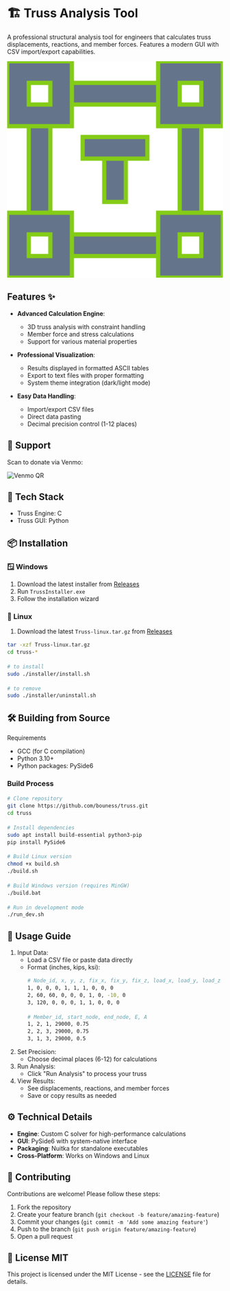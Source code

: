 # 🏗️ Truss Analysis Tool

A professional structural analysis tool for engineers that calculates truss displacements, reactions, and member forces. Features a modern GUI with CSV import/export capabilities.

![Application Screenshot](src/assets/icon.png)

## Features ✨

- **Advanced Calculation Engine**:
  - 3D truss analysis with constraint handling
  - Member force and stress calculations
  - Support for various material properties

- **Professional Visualization**:
  - Results displayed in formatted ASCII tables
  - Export to text files with proper formatting
  - System theme integration (dark/light mode)

- **Easy Data Handling**:
  - Import/export CSV files
  - Direct data pasting
  - Decimal precision control (1-12 places)

## 💖 Support

Scan to donate via Venmo:

![Venmo QR](https://api.qrserver.com/v1/create-qr-code/?size=150x150&data=https://venmo.com/youness-bougteb)
## 🧰 Tech Stack

- Truss Engine: C
- Truss GUI: Python

## 📦 Installation

### 🪟 Windows
1. Download the latest installer from [Releases](https://github.com/bouness/truss/releases)
2. Run `TrussInstaller.exe`
3. Follow the installation wizard

### 🐧 Linux
1. Download the latest `Truss-linux.tar.gz` from [Releases](https://github.com/bouness/truss/releases)

```bash
tar -xzf Truss-linux.tar.gz
cd truss-*

# to install
sudo ./installer/install.sh

# to remove
sudo ./installer/uninstall.sh
```
## 🛠️ Building from Source

Requirements
* GCC (for C compilation)
* Python 3.10+
* Python packages: PySide6

### Build Process
```bash
# Clone repository
git clone https://github.com/bouness/truss.git
cd truss

# Install dependencies
sudo apt install build-essential python3-pip
pip install PySide6

# Build Linux version
chmod +x build.sh
./build.sh

# Build Windows version (requires MinGW)
./build.bat

# Run in development mode
./run_dev.sh
```

## 📖 Usage Guide
1. Input Data:
    * Load a CSV file or paste data directly
    * Format (inches, kips, ksi):
      ```bash
      # Node_id, x, y, z, fix_x, fix_y, fix_z, load_x, load_y, load_z
      1, 0, 0, 0, 1, 1, 1, 0, 0, 0
      2, 60, 60, 0, 0, 0, 1, 0, -10, 0
      3, 120, 0, 0, 0, 1, 1, 0, 0, 0

      # Member_id, start_node, end_node, E, A
      1, 2, 1, 29000, 0.75
      2, 2, 3, 29000, 0.75
      3, 1, 3, 29000, 0.5
      ```
2. Set Precision:
    * Choose decimal places (6-12) for calculations
3. Run Analysis:
    * Click "Run Analysis" to process your truss
4. View Results:
    * See displacements, reactions, and member forces
    * Save or copy results as needed

## ⚙️ Technical Details
* **Engine**: Custom C solver for high-performance calculations
* **GUI**: PySide6 with system-native interface
* **Packaging**: Nuitka for standalone executables
* **Cross-Platform**: Works on Windows and Linux

## 🤝 Contributing
Contributions are welcome! Please follow these steps:
1. Fork the repository
2. Create your feature branch (`git checkout -b feature/amazing-feature`)
3. Commit your changes (`git commit -m 'Add some amazing feature'`)
4. Push to the branch (`git push origin feature/amazing-feature`)
5. Open a pull request

## 📄 License MIT
This project is licensed under the MIT License - see the [LICENSE](LICENSE) file for details.
